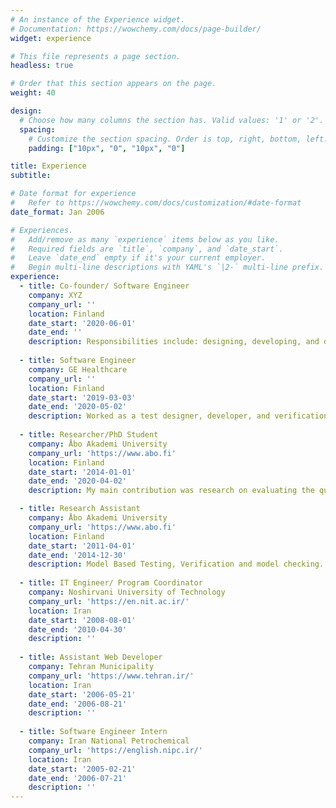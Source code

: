 ```yaml
---
# An instance of the Experience widget.
# Documentation: https://wowchemy.com/docs/page-builder/
widget: experience

# This file represents a page section.
headless: true

# Order that this section appears on the page.
weight: 40

design:
  # Choose how many columns the section has. Valid values: '1' or '2'.
  spacing:
    # Customize the section spacing. Order is top, right, bottom, left.
    padding: ["10px", "0", "10px", "0"]

title: Experience
subtitle:

# Date format for experience
#   Refer to https://wowchemy.com/docs/customization/#date-format
date_format: Jan 2006

# Experiences.
#   Add/remove as many `experience` items below as you like.
#   Required fields are `title`, `company`, and `date_start`.
#   Leave `date_end` empty if it's your current employer.
#   Begin multi-line descriptions with YAML's `|2-` multi-line prefix.
experience:
  - title: Co-founder/ Software Engineer
    company: XYZ
    company_url: ''
    location: Finland
    date_start: '2020-06-01'
    date_end: ''
    description: Responsibilities include: designing, developing, and deploying REST APIs 
        
  - title: Software Engineer
    company: GE Healthcare
    company_url: ''
    location: Finland
    date_start: '2019-03-03'
    date_end: '2020-05-02'
    description: Worked as a test designer, developer, and verification engineer on hospital bedside monitors.
    
  - title: Researcher/PhD Student
    company: Åbo Akademi University
    company_url: 'https://www.abo.fi'
    location: Finland
    date_start: '2014-01-01'
    date_end: '2020-04-02'
    description: My main contribution was research on evaluating the quality of web services by an automatic test generation.

  - title: Research Assistant
    company: Åbo Akademi University
    company_url: 'https://www.abo.fi'
    location: Finland
    date_start: '2011-04-01'
    date_end: '2014-12-30'
    description: Model Based Testing, Verification and model checking.
    
  - title: IT Engineer/ Program Coordinator
    company: Noshirvani University of Technology
    company_url: 'https://en.nit.ac.ir/'
    location: Iran
    date_start: '2008-08-01'
    date_end: '2010-04-30'
    description: ''
        
  - title: Assistant Web Developer
    company: Tehran Municipality
    company_url: 'https://www.tehran.ir/'
    location: Iran
    date_start: '2006-05-21'
    date_end: '2006-08-21'
    description: ''
 
  - title: Software Engineer Intern
    company: Iran National Petrochemical
    company_url: 'https://english.nipc.ir/'
    location: Iran
    date_start: '2005-02-21'
    date_end: '2006-07-21'
    description: ''
---
```

